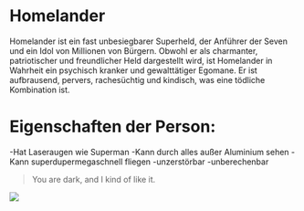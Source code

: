 # Homelander 
Homelander ist ein fast unbesiegbarer Superheld, der Anführer der Seven und ein Idol von Millionen von Bürgern. Obwohl er als charmanter, patriotischer und freundlicher Held dargestellt wird, ist Homelander in Wahrheit ein psychisch kranker und gewalttätiger Egomane. Er ist aufbrausend, pervers, rachesüchtig und kindisch, was eine tödliche Kombination ist.

# Eigenschaften der Person:
-Hat Laseraugen wie Superman
-Kann durch alles außer Aluminium sehen
-Kann superdupermegaschnell fliegen
-unzerstörbar
-unberechenbar

> You are dark, and I kind of like it.

<img src= "https://www3.pictures.zimbio.com/mp/n7cle_bO-jMx.jpg" />








